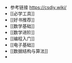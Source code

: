 - 参考链接 https://csdiy.wiki/
- [[必学工具]]
- [[好书推荐]]
- [[数学基础]]
- [[数学进阶]]
- [[编程入门]]
- [[电子基础]]
- [[数据结构与算法]]
-